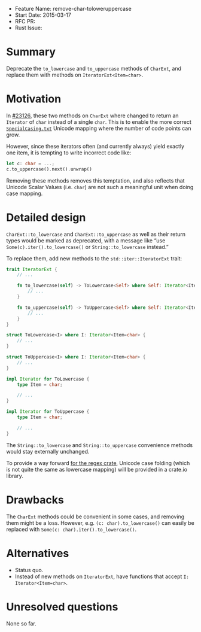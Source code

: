 - Feature Name: remove-char-toloweruppercase
- Start Date: 2015-03-17
- RFC PR:
- Rust Issue:

# Summary

Deprecate the `to_lowercase` and `to_uppercase` methods of `CharExt`,
and replace them with methods on `IteratorExt<Item=char>`.


# Motivation

In [#23126](https://github.com/rust-lang/rust/pull/23126),
these two methods on `CharExt` where changed to return an `Iterator` of `char`
instead of a single `char`.
This is to enable the more correct
[`SpecialCasing.txt`](http://www.unicode.org/Public/UCD/latest/ucd/SpecialCasing.txt)
Unicode mapping where the number of code points can grow.

However, since these iterators often (and currently always) yield exactly one item,
it is tempting to write incorrect code like:

```rust
let c: char = ...;
c.to_uppercase().next().unwrap()
```

Removing these methods removes this temptation,
and also reflects that Unicode Scalar Values (i.e. `char`) are not such a meaningful unit
when doing case mapping.


# Detailed design

`CharExt::to_lowercase` and `CharExt::to_uppercase` as well as their return types
would be marked as deprecated,
with a message like “use `Some(c).iter().to_lowercase()` or `String::to_lowercase` instead.”

To replace them, add new methods to the `std::iter::IteratorExt` trait:

```rust
trait IteratorExt {
    // ...

    fn to_lowercase(self) -> ToLowercase<Self> where Self: Iterator<Item=char> {
        // ...
    }

    fn to_uppercase(self) -> ToUppercase<Self> where Self: Iterator<Item=char> {
        // ...
    }
}

struct ToLowercase<I> where I: Iterator<Item=char> {
    // ...
}

struct ToUppercase<I> where I: Iterator<Item=char> {
    // ...
}

impl Iterator for ToLowercase {
    type Item = char;

    // ...
}

impl Iterator for ToUppercase {
    type Item = char;

    // ...
}
```

The `String::to_lowercase` and `String::to_uppercase` convenience methods
would stay externally unchanged.

To provide a way forward [for the regex crate](https://github.com/rust-lang/regex/issues/55),
Unicode case folding (which is not quite the same as lowercase mapping)
will be provided in a crate.io library.


# Drawbacks

The `CharExt` methods could be convenient in some cases, and removing them might be a loss.
However, e.g. `(c: char).to_lowercase()` can easily be replaced
with `Some(c: char).iter().to_lowercase()`.


# Alternatives

* Status quo.
* Instead of new methods on `IteratorExt`, have functions that accept `I: Iterator<Item=char>`.


# Unresolved questions

None so far.
